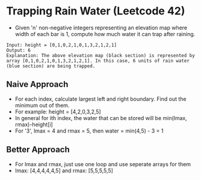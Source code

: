 # Trapping Rain Water (Leetcode 42)
- Given 'n' non-negative integers representing an elevation map where width of each bar is 1, compute how much water it can trap after raining.
```
Input: height = [0,1,0,2,1,0,1,3,2,1,2,1]
Output: 6
Explanation: The above elevation map (black section) is represented by array [0,1,0,2,1,0,1,3,2,1,2,1]. In this case, 6 units of rain water (blue section) are being trapped.
```

## Naive Approach
- For each index, calculate largest left and right boundary. Find out the minimum out of them.
- For example: height = [4,2,0,3,2,5]
- In general for ith index, the water that can be stored will be min(lmax, rmax)-height[i]
- For '3', lmax = 4 and rmax = 5, then water = min(4,5) - 3 = 1

## Better Approach
- For lmax and rmax, just use one loop and use seperate arrays for them
- lmax: [4,4,4,4,4,5] and rmax: [5,5,5,5,5]
